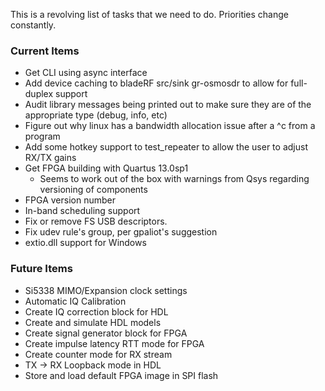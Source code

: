 This is a revolving list of tasks that we need to do.  Priorities change constantly.

### Current Items ###
- Get CLI using async interface
- Add device caching to bladeRF src/sink gr-osmosdr to allow for full-duplex support
- Audit library messages being printed out to make sure they are of the appropriate type (debug, info, etc)
- Figure out why linux has a bandwidth allocation issue after a ^c from a program
- Add some hotkey support to test_repeater to allow the user to adjust RX/TX gains
- Get FPGA building with Quartus 13.0sp1
    - Seems to work out of the box with warnings from Qsys regarding versioning of components
- FPGA version number
- In-band scheduling support
- Fix or remove FS USB descriptors.
- Fix udev rule's group, per gpaliot's suggestion
- extio.dll support for Windows

### Future Items ###
- Si5338 MIMO/Expansion clock settings
- Automatic IQ Calibration
- Create IQ correction block for HDL
- Create and simulate HDL models
- Create signal generator block for FPGA
- Create impulse latency RTT mode for FPGA
- Create counter mode for RX stream
- TX -> RX Loopback mode in HDL
- Store and load default FPGA image in SPI flash